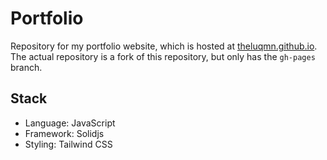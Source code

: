 # Portfolio

Repository for my portfolio website, which is hosted at [theluqmn.github.io](https://theluqmn.github.io). The actual repository is a fork of this repository, but only has the `gh-pages` branch.

## Stack

- Language: JavaScript
- Framework: Solidjs
- Styling: Tailwind CSS
